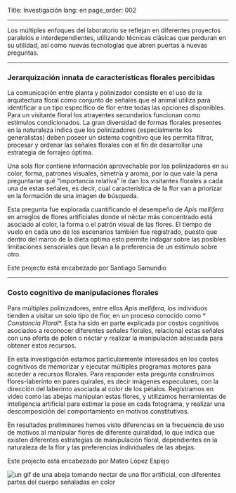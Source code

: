 Title: Investigación
lang: en
page_order: 002

___

Los múltiples enfoques del laboratorio se reflejan en diferentes proyectos
paralelos e interdependientes, utilizando técnicas clásicas que perduran en su
utilidad, así como nuevas tecnologías que abren puertas a nuevas preguntas.

___

### Jerarquización innata de características florales percibidas

La comunicación entre planta y polinizador consiste en el uso de la
arquitectura floral como conjunto de señales que el animal utiliza para
identificar a un tipo específico de flor entre todas las opciones disponibles.
Para un visitante floral los atrayentes secundarios funcionan como estímulos
condicionados. La gran diversidad de formas florales presentes en la naturaleza
indica que los polinizadores (especialmente los generalistas) deben poseer un
sistema cognitivo que les permita filtrar, procesar y ordenar las señales
florales con el fin de desarrollar una estrategia de forrajeo óptima.

Una sola flor contiene información aprovechable por los polinizadores en su
color, forma, patrones visuales, simetría y aroma, por lo que vale la pena
preguntarse qué “importancia relativa” le dan los visitantes florales a cada
una de estas señales, es decir, cual característica de la flor van a priorizar
en la formación de una imagen de búsqueda.

Esta pregunta fue explorada cuantificando el desempeño de _Apis mellifera_ en
arreglos de flores artificiales donde el néctar más concentrado está asociado
al color, la forma o el patrón visual de las flores. El tiempo de vuelo en cada
uno de los escenarios también fue registrado, puesto que dentro del marco de la
dieta optima esto permite indagar sobre las posibles limitaciones sensoriales
que llevan a la preferencia de un estímulo sobre otro.

Este projecto está encabezado por Santiago Samundio
___

### Costo cognitivo de manipulaciones florales

Para múltiples polinizadores, entre ellos _Apis mellifera_, los individuos
tienden a visitar un solo tipo de flor, en un proceso conocido como *
*Constancia
Floral**. Esta ha sido en parte explicada por costos cognitivos asociados a
reconocer diferentes señales florales, relacional estas señales con una oferta
de polen o néctar y realizar la manipulación adecuada para obtener estos
recursos.

En esta investigación estamos particularmente interesados en los costos
cognitivos de memorizar
y ejecutar múltiples programas motores para acceder a recursos florales. Para
responder esta pregunta construimos flores-laberinto en pares quirales, es
decir imágenes especulares, con la dirección del laberinto asociada al color de
los pétalos. Registramos en video como las abejas manipulan estas flores, y
utilizamos herramientas de inteligencia artificial para estimar la pose en cada
fotograma, y realizar una descomposición del comportamiento en motivos
constitutivos.

En resultados preliminares hemos visto diferencias en la frecuencia de uso de
motivos
al manipular flores de diferente quiralidad, lo que indica que existen
diferentes estrategias de manipulación floral, dependientes en la naturaleza de
la flor y las preferencias individuales de las abejas.

Este projecto está encabezado por Mateo López Espejo

![un gif de una abeja tomando nectar de una flor artificial, con diferentes 
partes del cuerpo señaladas en color](../images/bee_bottom.gif)
